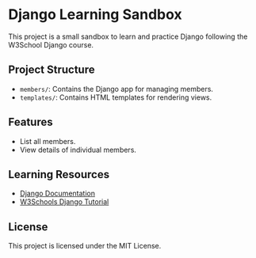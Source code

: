 # Django Learning Sandbox

This project is a small sandbox to learn and practice Django following the W3School Django course.

## Project Structure

- `members/`: Contains the Django app for managing members.
- `templates/`: Contains HTML templates for rendering views.

## Features

- List all members.
- View details of individual members.

## Learning Resources

- [Django Documentation](https://docs.djangoproject.com/en/stable/)
- [W3Schools Django Tutorial](https://www.w3schools.com/django/)

## License

This project is licensed under the MIT License.
